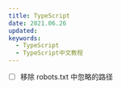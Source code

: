 ```yaml
---
title: TypeScript
date: 2021.06.26
updated:
keywords:
  - TypeScript
  - TypeScript中文教程
---
```


- [ ] 移除 robots.txt 中忽略的路径
